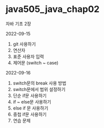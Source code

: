 # java505_java_chap02
자바 기초 2장

2022-09-15
1. git 사용하기
2. 연산자
3. 표준 사용자 입력
4. 제어문 (switch ~ case)

2022-09-16
1. switch문의 break 사용 방법
2. switch문에서 범위 설정하기
3. 단순 if문 사용하기
4. if ~ else문 사용하기
5. else if 문 사용하기
6. 중첩 if문 사용하기
7. 연습 문제
